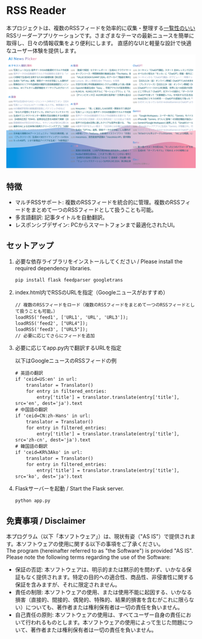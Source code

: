 # RSS Reader
本プロジェクトは、複数のRSSフィードを効率的に収集・整理する<ins>一覧性のいい</ins>RSSリーダーアプリケーションです。さまざまなテーマの最新ニュースを簡単に取得し、日々の情報収集をより便利にします。
直感的なUIと軽量な設計で快適なユーザー体験を提供します。
<img src="./example.png">


## 特徴
- マルチRSSサポート: 複数のRSSフィードを統合的に管理。複数のRSSフィードをまとめて一つのRSSフィードとして扱うことも可能。
- 多言語翻訳: 記事タイトルを自動翻訳。
- レスポンシブデザイン: PCからスマートフォンまで最適化されたUI。

## セットアップ
1. 必要な依存ライブラリをインストールしてください / Please install the required dependency libraries.
   ```bash
   pip install flask feedparser googletrans
   ```

2. index.html内でRSSのURLを指定（Googleニュースがおすすめ）
   ```
   // 複数のRSSフィードをロード（複数のRSSフィードをまとめて一つのRSSフィードとして扱うことも可能。）
   loadRSS('feed1', ['URL1', 'URL', 'URL3']);
   loadRSS('feed2', ["URL4"]);
   loadRSS('feed3', ["URL5"]);
   // 必要に応じてさらにフィードを追加
   ```

3. 必要に応じてapp.py内で翻訳するURLを指定

   以下はGoogleニュースのRSSフィードの例
   ```
   # 英語の翻訳
   if 'ceid=US:en' in url:
       translator = Translator()
       for entry in filtered_entries:
           entry['title'] = translator.translate(entry['title'], src='en', dest='ja').text
   # 中国語の翻訳
   if 'ceid=CN:zh-Hans' in url:
       translator = Translator()
       for entry in filtered_entries:
           entry['title'] = translator.translate(entry['title'], src='zh-cn', dest='ja').text
   # 韓国語の翻訳
   if 'ceid=KR%3Ako' in url:
       translator = Translator()
       for entry in filtered_entries:
           entry['title'] = translator.translate(entry['title'], src='ko', dest='ja').text
   ```

4. Flaskサーバーを起動 / Start the Flask server.
   ```bash
   python app.py
   ```

## 免責事項 / Disclaimer
本プログラム（以下「本ソフトウェア」）は、現状有姿（"AS IS"）で提供されます。本ソフトウェアの使用に関する以下の事項をご了承ください。<br>
The program (hereinafter referred to as "the Software") is provided "AS IS". Please note the following terms regarding the use of the Software:
- 保証の否認: 本ソフトウェアは、明示的または黙示的を問わず、いかなる保証もなく提供されます。特定の目的への適合性、商品性、非侵害性に関する保証を含みますが、それに限定されません。
- 責任の制限: 本ソフトウェアの使用、または使用不能に起因する、いかなる損害（直接的、間接的、偶発的、特殊的、結果的損害を含むがこれに限らない）についても、著作者または権利保有者は一切の責任を負いません。
- 自己責任の原則: 本ソフトウェアの使用は、すべてユーザー自身の責任において行われるものとします。本ソフトウェアの使用によって生じた問題について、著作者または権利保有者は一切の責任を負いません。
